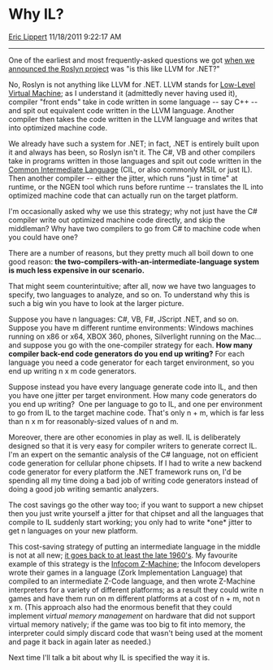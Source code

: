 # Why IL?

[Eric Lippert](https://social.msdn.microsoft.com/profile/Eric%20Lippert) 11/18/2011 9:22:17 AM

-----

One of the earliest and most frequently-asked questions we got [when we announced the Roslyn project](http://blogs.msdn.com/b/ericlippert/archive/2011/10/19/the-roslyn-preview-is-now-available.aspx) was "is this like LLVM for .NET?"

No, Roslyn is not anything like LLVM for .NET. LLVM stands for [Low-Level Virtual Machine](http://en.wikipedia.org/wiki/LLVM); as I understand it (admittedly never having used it), compiler "front ends" take in code written in some language -- say C++ -- and spit out equivalent code written in the LLVM language. Another compiler then takes the code written in the LLVM language and writes that into optimized machine code.

We already have such a system for .NET; in fact, .NET is entirely built upon it and always has been, so Roslyn isn't it. The C\#, VB and other compilers take in programs written in those languages and spit out code written in the [Common Intermediate Language](http://en.wikipedia.org/wiki/Common_Intermediate_Language) (CIL, or also commonly MSIL or just IL). Then another compiler -- either the jitter, which runs "just in time" at runtime, or the NGEN tool which runs before runtime -- translates the IL into optimized machine code that can actually run on the target platform.

I'm occasionally asked why we use this strategy; why not just have the C\# compiler write out optimized machine code directly, and skip the middleman? Why have two compilers to go from C\# to machine code when you could have one?

There are a number of reasons, but they pretty much all boil down to one good reason: **the two-compilers-with-an-intermediate-language system is much less expensive in our scenario.**

That might seem counterintuitive; after all, now we have two languages to specify, two languages to analyze, and so on. To understand why this is such a big win you have to look at the larger picture.

Suppose you have n languages: C\#, VB, F\#, JScript .NET, and so on. Suppose you have m different runtime environments: Windows machines running on x86 or x64, XBOX 360, phones, Silverlight running on the Mac... and suppose you go with the one-compiler strategy for each. **How many compiler back-end code generators do you end up writing?** For each language you need a code generator for each target environment, so you end up writing n x m code generators.

Suppose instead you have every language generate code into IL, and then you have one jitter per target environment. How many code generators do you end up writing?  One per language to go to IL, and one per environment to go from IL to the target machine code. That's only n + m, which is far less than n x m for reasonably-sized values of n and m.

Moreover, there are other economies in play as well. IL is deliberately designed so that it is very easy for compiler writers to generate correct IL. I'm an expert on the semantic analysis of the C\# language, not on efficient code generation for cellular phone chipsets. If I had to write a new backend code generator for every platform the .NET framework runs on, I'd be spending all my time doing a bad job of writing code generators instead of doing a good job writing semantic analyzers.

The cost savings go the other way too; if you want to support a new chipset then you just write yourself a jitter for that chipset and all the languages that compile to IL suddenly start working; you only had to write \*one\* jitter to get n languages on your new platform.

This cost-saving strategy of putting an intermediate language in the middle is not at all new; [it goes back to at least the late 1960's](http://en.wikipedia.org/wiki/O-code_machine). My favourite example of this strategy is the [Infocom Z-Machine](http://en.wikipedia.org/wiki/Zmachine); the Infocom developers wrote their games in a language (Zork Implementation Language) that compiled to an intermediate Z-Code language, and then wrote Z-Machine interpreters for a variety of different platforms; as a result they could write n games and have them run on m different platforms at a cost of n + m, not n x m. (This approach also had the enormous benefit that they could implement *virtual memory management* on hardware that did not support virtual memory natively; if the game was too big to fit into memory, the interpreter could simply discard code that wasn't being used at the moment and page it back in again later as needed.)

Next time I'll talk a bit about why IL is specified the way it is.


